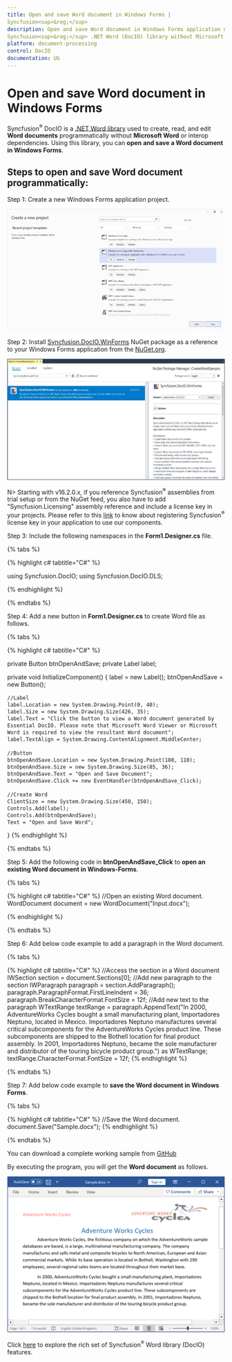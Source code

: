 ```yaml
---
title: Open and save Word document in Windows Forms | 
Syncfusion<sup>&reg;</sup> 
description: Open and save Word document in Windows Forms application using 
Syncfusion<sup>&reg;</sup> .NET Word (DocIO) library without Microsoft Word or interop dependencies.
platform: document-processing
control: DocIO
documentation: UG
---
```


# Open and save Word document in Windows Forms


Syncfusion<sup>&reg;</sup> DocIO is a [.NET Word library](https://www.syncfusion.com/document-processing/word-framework/net/word-library) used to create, read, and edit **Word documents** programmatically without **Microsoft Word** or interop dependencies. Using this library, you can **open and save a Word document in Windows Forms**.

## Steps to open and save Word document programmatically:

Step 1: Create a new Windows Forms application project.

![Create Windows Forms application in Visual Studio](Windows-Forms_images/Create-Project-WordtoPDF.png)

Step 2: Install [Syncfusion.DocIO.WinForms](https://www.nuget.org/packages/Syncfusion.DocIO.WinForms/) NuGet package as a reference to your Windows Forms application from the [NuGet.org](https://www.nuget.org/).

![Install Syncfusion.DocIO.WinForms NuGet package](Windows-Forms_images/Install_Nuget.jpg)

N> Starting with v16.2.0.x, if you reference 
Syncfusion<sup>&reg;</sup> assemblies from trial setup or from the NuGet feed, you also have to add "Syncfusion.Licensing" assembly reference and include a license key in your projects. Please refer to this [link](https://help.syncfusion.com/common/essential-studio/licensing/overview) to know about registering 
Syncfusion<sup>&reg;</sup> license key in your application to use our components.

Step 3: Include the following namespaces in the **Form1.Designer.cs** file.

{% tabs %}

{% highlight c# tabtitle="C#" %}

using Syncfusion.DocIO;
using Syncfusion.DocIO.DLS;

{% endhighlight %}

{% endtabs %}

Step 4: Add a new button in **Form1.Designer.cs** to create Word file as follows.

{% tabs %}

{% highlight c# tabtitle="C#" %}

private Button btnOpenAndSave;
private Label label;

private void InitializeComponent()
{
    label = new Label();
    btnOpenAndSave = new Button();

    //Label
    label.Location = new System.Drawing.Point(0, 40);
    label.Size = new System.Drawing.Size(426, 35);
    label.Text = "Click the button to view a Word document generated by Essential DocIO. Please note that Microsoft Word Viewer or Microsoft Word is required to view the resultant Word document";
    label.TextAlign = System.Drawing.ContentAlignment.MiddleCenter;

    //Button
    btnOpenAndSave.Location = new System.Drawing.Point(180, 110);
    btnOpenAndSave.Size = new System.Drawing.Size(85, 36);
    btnOpenAndSave.Text = "Open and Save Document";
    btnOpenAndSave.Click += new EventHandler(btnOpenAndSave_Click);

    //Create Word
    ClientSize = new System.Drawing.Size(450, 150);
    Controls.Add(label);
    Controls.Add(btnOpenAndSave);
    Text = "Open and Save Word";
}
{% endhighlight %}

{% endtabs %}

Step 5: Add the following code in **btnOpenAndSave_Click** to **open an existing Word document in Windows-Forms**.

{% tabs %}

{% highlight c# tabtitle="C#" %}
//Open an existing Word document.
WordDocument document = new WordDocument("Input.docx");

{% endhighlight %}

{% endtabs %}

Step 6: Add below code example to add a paragraph in the Word document.

{% tabs %}

{% highlight c# tabtitle="C#" %}
//Access the section in a Word document
IWSection section = document.Sections[0];
//Add new paragraph to the section
IWParagraph paragraph = section.AddParagraph();
paragraph.ParagraphFormat.FirstLineIndent = 36;
paragraph.BreakCharacterFormat.FontSize = 12f;
//Add new text to the paragraph
WTextRange textRange = paragraph.AppendText("In 2000, AdventureWorks Cycles bought a small manufacturing plant, Importadores Neptuno, located in Mexico. Importadores Neptuno manufactures several critical subcomponents for the AdventureWorks Cycles product line. These subcomponents are shipped to the Bothell location for final product assembly. In 2001, Importadores Neptuno, became the sole manufacturer and distributor of the touring bicycle product group.") as WTextRange;
textRange.CharacterFormat.FontSize = 12f;
{% endhighlight %}

{% endtabs %}

Step 7: Add below code example to **save the Word document in Windows Forms**.

{% tabs %}

{% highlight c# tabtitle="C#" %}
//Save the Word document.
document.Save("Sample.docx");
{% endhighlight %}

{% endtabs %}

You can download a complete working sample from [GitHub](https://github.com/SyncfusionExamples/DocIO-Examples/tree/main/Read-and-Save-document/Open-and-save-Word-document/Windows-Forms)

By executing the program, you will get the **Word document** as follows.

![Windows Forms output Word document](Windows-Forms_images/OpenAndSaveOutput.png)

Click [here](https://www.syncfusion.com/document-processing/word-framework/net) to explore the rich set of 
Syncfusion<sup>&reg;</sup> Word library (DocIO) features. 